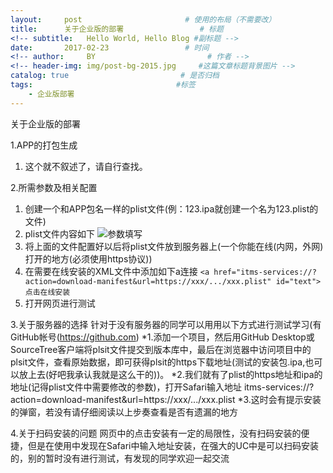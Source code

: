 ```yaml
---
layout:     post                       # 使用的布局（不需要改）
title:      关于企业版的部署                 # 标题 
<!-- subtitle:   Hello World, Hello Blog #副标题 -->
date:       2017-02-23                 # 时间
<!-- author:     BY                         # 作者 -->
<!-- header-img: img/post-bg-2015.jpg     #这篇文章标题背景图片 -->
catalog: true                         # 是否归档
tags:                                #标签
    - 企业版部署
---
```



关于企业版的部署

1.APP的打包生成
  1. 这个就不叙述了，请自行查找。
  

2.所需参数及相关配置
  1. 创建一个和APP包名一样的plist文件(例：123.ipa就创建一个名为123.plist的文件)
  2. plist文件内容如下
![参数填写](https://raw.githubusercontent.com/wymx/wymx.github.io/master/img/AppPlist.png)
  3. 将上面的文件配置好以后将plist文件放到服务器上(一个你能在线(内网，外网)打开的地方(必须使用https协议))
  4. 在需要在线安装的XML文件中添加如下a连接
`<a href="itms-services://?action=download-manifest&url=https://xxx/.../xxx.plist" id="text">点击在线安装`
  5. 打开网页进行测试

3.关于服务器的选择
针对于没有服务器的同学可以用用以下方式进行测试学习(有GitHub帐号(https://github.com)
 *1.添加一个项目，然后用GitHub Desktop或SourceTree客户端将plsit文件提交到版本库中，最后在浏览器中访问项目中的plsit文件，查看原始数据，即可获得plsit的https下载地址(测试的安装包.ipa,也可以放上去(好吧我承认我就是这么干的))。
 *2.我们就有了plist的https地址和ipa的地址(记得plist文件中需要修改的参数)，打开Safari输入地址 itms-services://?action=download-manifest&url=https://xxx/.../xxx.plist
 *3.这时会有提示安装的弹窗，若没有请仔细阅读以上步奏查看是否有遗漏的地方

4.关于扫码安装的问题
	网页中的点击安装有一定的局限性，没有扫码安装的便捷，但是在使用中发现在Safari中输入地址安装，在强大的UC中是可以扫码安装的，别的暂时没有进行测试，有发现的同学欢迎一起交流
 